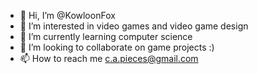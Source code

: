 - 👋 Hi, I’m @KowloonFox
- 👀 I’m interested in video games and video game design
- 🌱 I’m currently learning computer science
- 💞️ I’m looking to collaborate on game projects :)
- 📫 How to reach me c.a.pieces@gmail.com 

<!---
KowloonFox/KowloonFox is a ✨ special ✨ repository because its `README.md` (this file) appears on your GitHub profile.
You can click the Preview link to take a look at your changes.
--->
